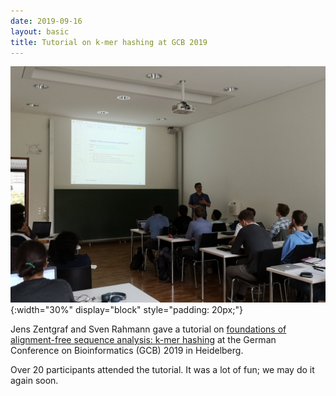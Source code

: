 ```yaml
---
date: 2019-09-16
layout: basic
title: Tutorial on k-mer hashing at GCB 2019
---
```


![Foundations of alignment-free sequence analysis: k-mer hashing](/news/gcb19-tutorial.jpg){:width="30%" display="block" style="padding: 20px;"}

Jens Zentgraf and Sven Rahmann gave a tutorial on [foundations of alignment-free sequence analysis: k-mer hashing](https://gcb2019.de/fundamentals-of-alignment-free-sequence-analysis-k-mer-hashing/) at the German Conference on Bioinformatics (GCB) 2019 in Heidelberg.

Over 20 participants attended the tutorial.
It was a lot of fun; we may do it again soon.
